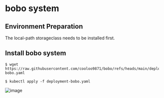 # bobo system
## Environment Preparation
The local-path storageclass needs to be installed first.

## Install bobo system
```
$ wget https://raw.githubusercontent.com/cooloo9871/bobo/refs/heads/main/deployment-bobo.yaml

$ kubectl apply -f deployment-bobo.yaml
```

![image](https://github.com/user-attachments/assets/51b93632-8482-4687-8e22-93ef7f631808)

